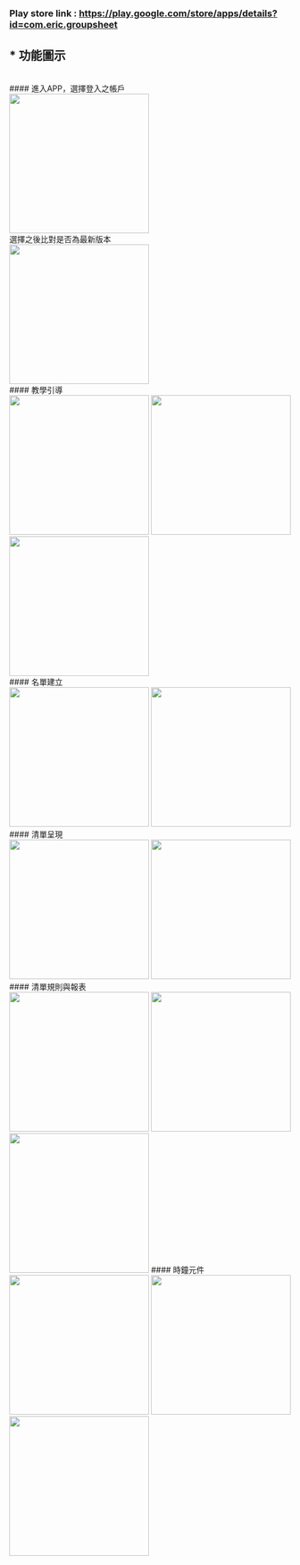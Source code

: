### Play store link : https://play.google.com/store/apps/details?id=com.eric.groupsheet
## * 功能圖示
<br/>
#### 進入APP，選擇登入之帳戶<br/>
<img src="https://github.com/eric19950925/GroupSheet/blob/master/116237.jpg" width="250" />
<br/>選擇之後比對是否為最新版本<br/>
<img src="https://github.com/eric19950925/GroupSheet/blob/master/116238.jpg" width="250" />
<br/>
#### 教學引導<br/>
<img src="https://github.com/eric19950925/GroupSheet/blob/master/116239.jpg" width="250" />
<img src="https://github.com/eric19950925/GroupSheet/blob/master/116240.jpg" width="250" />
<img src="https://github.com/eric19950925/GroupSheet/blob/master/116241.jpg" width="250" />
<br/>
#### 名單建立<br/>
<img src="https://github.com/eric19950925/GroupSheet/blob/master/116242.jpg" width="250" />
<img src="https://github.com/eric19950925/GroupSheet/blob/master/116243.jpg" width="250" />
#### 清單呈現<br/>
<img src="https://github.com/eric19950925/GroupSheet/blob/master/116244.jpg" width="250" />
<img src="https://github.com/eric19950925/GroupSheet/blob/master/116245.jpg" width="250" />
#### 清單規則與報表<br/>
<img src="https://github.com/eric19950925/GroupSheet/blob/master/116246.jpg" width="250" />
<img src="https://github.com/eric19950925/GroupSheet/blob/master/116247.jpg" width="250" />
<img src="https://github.com/eric19950925/GroupSheet/blob/master/116248.jpg" width="250" />
#### 時鐘元件<br/>
<img src="https://github.com/eric19950925/GroupSheet/blob/master/116249.jpg" width="250" />
<img src="https://github.com/eric19950925/GroupSheet/blob/master/116250.jpg" width="250" />
<img src="https://github.com/eric19950925/GroupSheet/blob/master/116251.jpg" width="250" />
